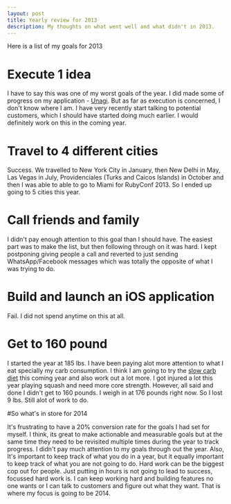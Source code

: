 ```yaml
---
layout: post
title: Yearly review for 2013
description: My thoughts on what went well and what didn't in 2013.
---
```


Here is a list of my goals for 2013

# Execute 1 idea

I have to say this was one of my worst goals of the year. I did made some of progress on my application - [Unagi](https://unagihq.com). But as far as	 execution is concerned, I don't know where I am. I have very recently start talking to potential customers, which I should have started doing much earlier. I would definitely work on this in the coming year.

# Travel to 4 different cities

Success. We travelled to New York City in January, then New Delhi in May, Las Vegas in July, Providenciales (Turks and Caicos Islands) in October and then I was able to able to go to Miami for RubyConf 2013. So I ended up going to 5 cities this year.

# Call friends and family

I didn't pay enough attention to this goal than I should have. The easiest part was to make the list, but then following through on it was hard. I kept postponing giving people a call and reverted to just sending WhatsApp/Facebook messages which was totally the opposite of what I was trying to do.

# Build and launch an iOS application

Fail. I did not spend anytime on this at all.

# Get to 160 pound

I started the year at 185 lbs. I have been paying alot more attention to what I eat specially my carb consumption. I think I am going to try the [slow carb diet](http://www.fourhourworkweek.com/blog/2012/07/12/how-to-lose-100-pounds/) this coming year and also work out a lot more. I got injured a lot this year playing squash and need more core strength. However, all said and done I didn't get to 160 pounds. I weigh in at 176 pounds right now. So I lost 9 lbs. Still alot of work to do.


#So what's in store for 2014

It's frustrating to have a 20% conversion rate for the goals I had set for myself. I think, its great to make actionable and measurable goals but at the same time they need to be revisited multiple times during the year to track progress. I didn't pay much attention to my goals through out the year. Also, It's important to keep track of what you do in a year, but it equally important to keep track of what you are not going to do. Hard work can be the biggest cop out for people. Just putting in hours is not going to lead to success, focussed hard work is. I can keep working hard and building features no one wants or I can talk to customers and figure out what they want. That is where my focus is going to be 2014.
